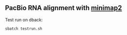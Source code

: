## PacBio RNA alignment with [minimap2](https://github.com/lh3/minimap2)

Test run on dback:

```
sbatch testrun.sh
```

